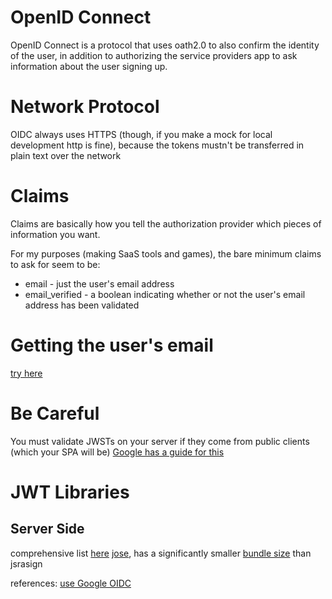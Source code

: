 # OpenID Connect

OpenID Connect is a protocol that uses oath2.0 to also confirm the identity of the user, in addition to authorizing the service providers app to ask information about the user signing up.

# Network Protocol
OIDC always uses HTTPS (though, if you make a mock for local development http is fine), because the tokens mustn't be transferred in plain text over the network


# Claims
Claims are basically how you tell the authorization provider which pieces of information you want.

For my purposes (making SaaS tools and games), the bare minimum claims to ask for seem to be:
- email - just the user's email address
- email_verified - a boolean indicating whether or not the user's email address has been validated

# Getting the user's email
[try here](https://developers.google.com/identity/openid-connect/openid-connect#obtaininguserprofileinformation)

# Be Careful
You must validate JWSTs on your server if they come from public clients (which your SPA will be)
[Google has a guide for this](https://developers.google.com/identity/openid-connect/openid-connect#validatinganidtoken)

# JWT Libraries
## Server Side
comprehensive list [here](https://jwt.io/libraries)
[jose](https://github.com/panva/jose), has a significantly smaller [bundle size](https://bundlephobia.com/package/jose@5.7.0) than jsrasign


references:
[use Google OIDC](https://developers.google.com/identity/openid-connect/openid-connect#python)
